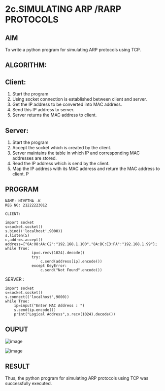 # 2c.SIMULATING ARP /RARP PROTOCOLS
## AIM
To write a python program for simulating ARP protocols using TCP.
## ALGORITHM:
## Client:
1. Start the program
2. Using socket connection is established between client and server.
3. Get the IP address to be converted into MAC address.
4. Send this IP address to server.
5. Server returns the MAC address to client.
## Server:
1. Start the program
2. Accept the socket which is created by the client.
3. Server maintains the table in which IP and corresponding MAC addresses are
stored.
4. Read the IP address which is send by the client.
5. Map the IP address with its MAC address and return the MAC address to client.
P
## PROGRAM 
```
NAME: NIVETHA .K
REG NO: 21222223012
```
```
CLIENT:

import socket 
s=socket.socket() 
s.bind(('localhost',9000)) 
s.listen(5) 
c,addr=s.accept() 
address={"6A:08:AA:C2":"192.168.1.100","8A:BC:E3:FA":"192.168.1.99"}; 
while True: 
            ip=c.recv(1024).decode() 
            try: 
                c.send(address[ip].encode()) 
            except KeyError: 
                c.send("Not Found".encode())
```

SERVER :

```
import socket 
s=socket.socket() 
s.connect(('localhost',9000)) 
while True: 
    ip=input("Enter MAC Address : ") 
    s.send(ip.encode()) 
    print("Logical Address",s.recv(1024).decode())
```
## OUPUT 

![image](https://github.com/NivethaKumar30/2c.ARP_RARP_PROTOCOLS/assets/119559844/b0dad906-08f2-4545-860f-c89358a286d5)


![image](https://github.com/NivethaKumar30/2c.ARP_RARP_PROTOCOLS/assets/119559844/94705d47-e736-4b24-829a-0ea83971bf4a)


## RESULT
Thus, the python program for simulating ARP protocols using TCP was successfully 
executed.
